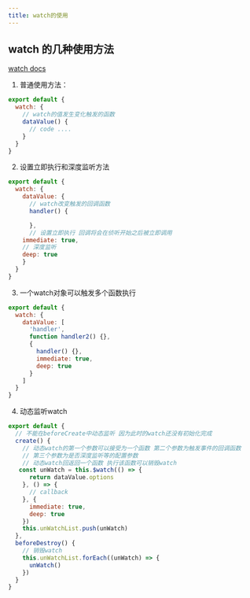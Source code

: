 ```yaml
---
title: watch的使用
---
```


## watch 的几种使用方法

[watch docs](https://cn.vuejs.org/v2/api/#vm-watch)

1. 普通使用方法：
```js
export default {
  watch: {
    // watch的值发生变化触发的函数
    dataValue() {
      // code ....
    }
  }
}
```



2. 设置立即执行和深度监听方法
```js
export default {
  watch: {
    dataValue: {
      // watch改变触发的回调函数
      handler() {

      },
      // 设置立即执行 回调将会在侦听开始之后被立即调用
    immediate: true,
    // 深度监听
    deep: true
    }
  }
}
```

3. 一个watch对象可以触发多个函数执行
```js
export default {
  watch: {
    dataValue: [
      'handler',
      function handler2() {},
      {
        handler() {},
        immediate: true,
        deep: true
      }
    ]
  }
}
```


4. 动态监听watch
```js
export default {
  // 不能在beforeCreate中动态监听 因为此时的watch还没有初始化完成
  create() {
    // 动态watch的第一个参数可以接受为一个函数 第二个参数为触发事件的回调函数
    // 第三个参数为是否深度监听等的配置参数
    // 动态watch回返回一个函数 执行该函数可以销毁watch
   const unWatch = this.$watch(() => {
      return dataValue.options
    }, () => {
      // callback
    }, {
      immediate: true,
      deep: true
    })
    this.unWatchList.push(unWatch)
  },
  beforeDestroy() {
    // 销毁watch
    this.unWatchList.forEach((unWatch) => {
      unWatch()
    })
  }
}
```